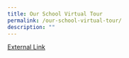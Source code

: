 ```yaml
---
title: Our School Virtual Tour
permalink: /our-school-virtual-tour/
description: ""
---
```

<a href="https://frontierpri.moe.edu.sg/wp-content/uploads/openhouse2020/">External Link</a>